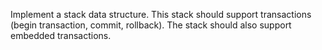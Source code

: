 Implement a stack data structure. This stack should support  transactions (begin transaction, commit, rollback). The stack should also support embedded transactions.
